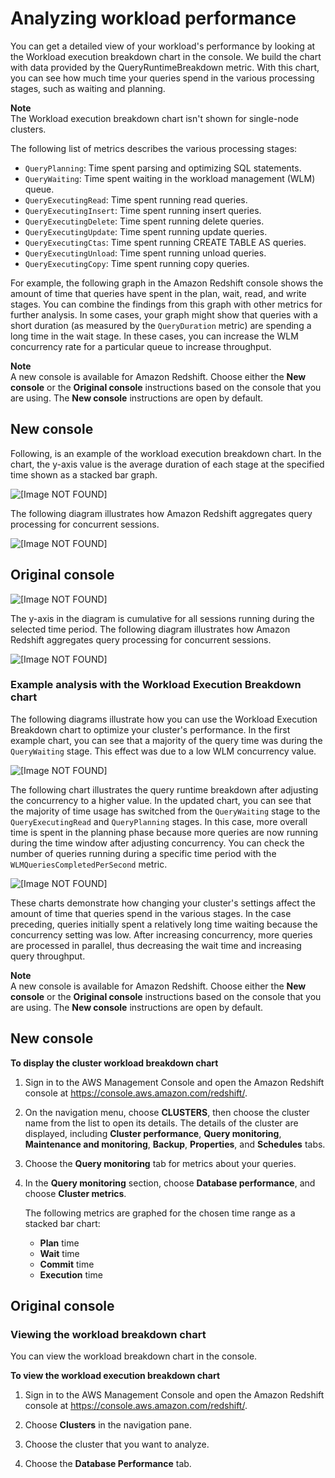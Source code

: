 # Analyzing workload performance<a name="analyze-workload-performance"></a>

You can get a detailed view of your workload's performance by looking at the Workload execution breakdown chart in the console\. We build the chart with data provided by the QueryRuntimeBreakdown metric\. With this chart, you can see how much time your queries spend in the various processing stages, such as waiting and planning\. 

**Note**  
The Workload execution breakdown chart isn't shown for single\-node clusters\.

The following list of metrics describes the various processing stages:
+ `QueryPlanning`: Time spent parsing and optimizing SQL statements\.
+ `QueryWaiting`: Time spent waiting in the workload management \(WLM\) queue\.
+ `QueryExecutingRead`: Time spent running read queries\. 
+ `QueryExecutingInsert`: Time spent running insert queries\.
+ `QueryExecutingDelete`: Time spent running delete queries\.
+ `QueryExecutingUpdate`: Time spent running update queries\.
+ `QueryExecutingCtas`: Time spent running CREATE TABLE AS queries\.
+ `QueryExecutingUnload`: Time spent running unload queries\.
+ `QueryExecutingCopy`: Time spent running copy queries\.

For example, the following graph in the Amazon Redshift console shows the amount of time that queries have spent in the plan, wait, read, and write stages\. You can combine the findings from this graph with other metrics for further analysis\. In some cases, your graph might show that queries with a short duration \(as measured by the `QueryDuration` metric\) are spending a long time in the wait stage\. In these cases, you can increase the WLM concurrency rate for a particular queue to increase throughput\. 

**Note**  
A new console is available for Amazon Redshift\. Choose either the **New console** or the **Original console** instructions based on the console that you are using\. The **New console** instructions are open by default\.

## New console<a name="cluster-workload-breakdown-chart"></a>

Following, is an example of the workload execution breakdown chart\. In the chart, the y\-axis value is the average duration of each stage at the specified time shown as a stacked bar graph\.

![\[Image NOT FOUND\]](http://docs.aws.amazon.com/redshift/latest/mgmt/images/database-performance-workload-execution-breakdown.png)

The following diagram illustrates how Amazon Redshift aggregates query processing for concurrent sessions\. 

![\[Image NOT FOUND\]](http://docs.aws.amazon.com/redshift/latest/mgmt/images/querybreakdownschematic.png)

## Original console<a name="cluster-workload-breakdown-chart-originalconsole"></a>

![\[Image NOT FOUND\]](http://docs.aws.amazon.com/redshift/latest/mgmt/images/querybreakdownsummary.png)

The y\-axis in the diagram is cumulative for all sessions running during the selected time period\. The following diagram illustrates how Amazon Redshift aggregates query processing for concurrent sessions\. 

![\[Image NOT FOUND\]](http://docs.aws.amazon.com/redshift/latest/mgmt/images/querybreakdownschematic.png)

### Example analysis with the Workload Execution Breakdown chart<a name="workload-execution-breakdown-example"></a>

The following diagrams illustrate how you can use the Workload Execution Breakdown chart to optimize your cluster's performance\. In the first example chart, you can see that a majority of the query time was during the `QueryWaiting` stage\. This effect was due to a low WLM concurrency value\. 

![\[Image NOT FOUND\]](http://docs.aws.amazon.com/redshift/latest/mgmt/images/querybreakdownexample.png)

The following chart illustrates the query runtime breakdown after adjusting the concurrency to a higher value\. In the updated chart, you can see that the majority of time usage has switched from the `QueryWaiting` stage to the `QueryExecutingRead` and `QueryPlanning` stages\. In this case, more overall time is spent in the planning phase because more queries are now running during the time window after adjusting concurrency\. You can check the number of queries running during a specific time period with the `WLMQueriesCompletedPerSecond` metric\.

![\[Image NOT FOUND\]](http://docs.aws.amazon.com/redshift/latest/mgmt/images/querybreakdownexample2.png)

These charts demonstrate how changing your cluster's settings affect the amount of time that queries spend in the various stages\. In the case preceding, queries initially spent a relatively long time waiting because the concurrency setting was low\. After increasing concurrency, more queries are processed in parallel, thus decreasing the wait time and increasing query throughput\.

**Note**  
A new console is available for Amazon Redshift\. Choose either the **New console** or the **Original console** instructions based on the console that you are using\. The **New console** instructions are open by default\.

## New console<a name="cluster-workload-breakdown"></a>

**To display the cluster workload breakdown chart**

1. Sign in to the AWS Management Console and open the Amazon Redshift console at [https://console\.aws\.amazon\.com/redshift/](https://console.aws.amazon.com/redshift/)\.

1. On the navigation menu, choose **CLUSTERS**, then choose the cluster name from the list to open its details\. The details of the cluster are displayed, including **Cluster performance**, **Query monitoring**, **Maintenance and monitoring**, **Backup**, **Properties**, and **Schedules** tabs\.

1. Choose the **Query monitoring** tab for metrics about your queries\.

1. In the **Query monitoring** section, choose **Database performance**, and choose **Cluster metrics**\. 

   The following metrics are graphed for the chosen time range as a stacked bar chart: 
   + **Plan** time 
   + **Wait** time 
   + **Commit** time 
   + **Execution** time 

## Original console<a name="cluster-workload-breakdown-originalconsole"></a>

### Viewing the workload breakdown chart<a name="access-workload-breakdown-chart"></a>

You can view the workload breakdown chart in the console\.<a name="view-workload-breakdown-chart"></a>

**To view the workload execution breakdown chart**

1. Sign in to the AWS Management Console and open the Amazon Redshift console at [https://console\.aws\.amazon\.com/redshift/](https://console.aws.amazon.com/redshift/)\.

1. Choose **Clusters** in the navigation pane\.

1. Choose the cluster that you want to analyze\.

1. Choose the **Database Performance** tab\.